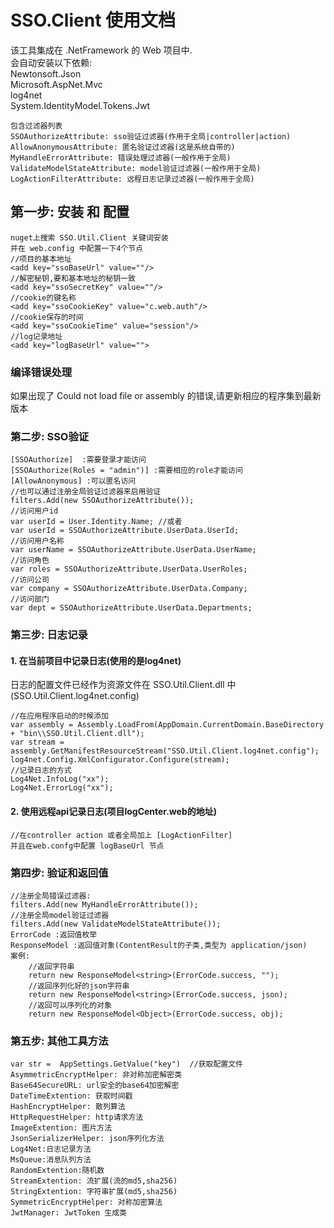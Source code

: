 ﻿# SSO.Client 使用文档
该工具集成在 .NetFramework 的 Web 项目中.<br>
会自动安装以下依赖: <br>
Newtonsoft.Json<br>
Microsoft.AspNet.Mvc<br>
log4net<br>
System.IdentityModel.Tokens.Jwt<br>
```
包含过滤器列表
SSOAuthorizeAttribute: sso验证过滤器(作用于全局|controller|action)
AllowAnonymousAttribute: 匿名验证过滤器(这是系统自带的)
MyHandleErrorAttribute: 错误处理过滤器(一般作用于全局)
ValidateModelStateAttribute: model验证过滤器(一般作用于全局)
LogActionFilterAttribute: 远程日志记录过滤器(一般作用于全局)
```
## 第一步: 安装 和 配置
```
nuget上搜索 SSO.Util.Client 关键词安装
并在 web.config 中配置一下4个节点
//项目的基本地址
<add key="ssoBaseUrl" value=""/>
//解密秘钥,要和基本地址的秘钥一致
<add key="ssoSecretKey" value=""/>
//cookie的键名称
<add key="ssoCookieKey" value="c.web.auth"/>
//cookie保存的时间
<add key="ssoCookieTime" value="session"/>
//log记录地址
<add key="logBaseUrl" value="">
```
### 编译错误处理

如果出现了 Could not load file or assembly 的错误,请更新相应的程序集到最新版本

### 第二步: SSO验证
```
[SSOAuthorize]  :需要登录才能访问
[SSOAuthorize(Roles = "admin")] :需要相应的role才能访问
[AllowAnonymous] :可以匿名访问
//也可以通过注册全局验证过滤器来启用验证
filters.Add(new SSOAuthorizeAttribute());
//访问用户id
var userId = User.Identity.Name; //或者
var userId = SSOAuthorizeAttribute.UserData.UserId;
//访问用户名称 
var userName = SSOAuthorizeAttribute.UserData.UserName;
//访问角色
var roles = SSOAuthorizeAttribute.UserData.UserRoles;
//访问公司
var company = SSOAuthorizeAttribute.UserData.Company;
//访问部门
var dept = SSOAuthorizeAttribute.UserData.Departments;
```
### 第三步: 日志记录
#### 1. 在当前项目中记录日志(使用的是log4net)
日志的配置文件已经作为资源文件在 SSO.Util.Client.dll 中(SSO.Util.Client.log4net.config)
```
//在应用程序启动的时候添加 
var assembly = Assembly.LoadFrom(AppDomain.CurrentDomain.BaseDirectory + "bin\\SSO.Util.Client.dll");
var stream = assembly.GetManifestResourceStream("SSO.Util.Client.log4net.config");
log4net.Config.XmlConfigurator.Configure(stream);
//记录日志的方式
Log4Net.InfoLog("xx");
Log4Net.ErrorLog("xx");
```
#### 2. 使用远程api记录日志(项目logCenter.web的地址)
```
//在controller action 或者全局加上 [LogActionFilter]
并且在web.confg中配置 logBaseUrl 节点

```
### 第四步: 验证和返回值
```
//注册全局错误过滤器: 
filters.Add(new MyHandleErrorAttribute());
//注册全局model验证过滤器
filters.Add(new ValidateModelStateAttribute());
ErrorCode :返回值枚举
ResponseModel :返回值对象(ContentResult的子类,类型为 application/json)
案例:
    //返回字符串
    return new ResponseModel<string>(ErrorCode.success, "");
    //返回序列化好的json字符串
    return new ResponseModel<string>(ErrorCode.success, json);
    //返回可以序列化的对象
    return new ResponseModel<Object>(ErrorCode.success, obj);
```
### 第五步: 其他工具方法
```
var str =  AppSettings.GetValue("key")  //获取配置文件
AsymmetricEncryptHelper: 非对称加密解密类
Base64SecureURL: url安全的base64加密解密
DateTimeExtention: 获取时间戳
HashEncryptHelper: 散列算法
HttpRequestHelper: http请求方法
ImageExtention: 图片方法
JsonSerializerHelper: json序列化方法
Log4Net:日志记录方法
MsQueue:消息队列方法
RandomExtention:随机数
StreamExtention: 流扩展(流的md5,sha256)
StringExtention: 字符串扩展(md5,sha256)
SymmetricEncryptHelper: 对称加密算法
JwtManager: JwtToken 生成类
```